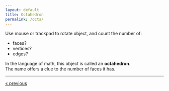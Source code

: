 ```yaml
---
layout: default
title: Octahedron
permalink: /octa/
---
```


<div id="sketch-holder"></div>

Use mouse or trackpad to rotate object, and count the number of:   

- faces? 
- vertices? 
- edges?   

In the language of math, this object is called an __octahedron__.  
The name offers a clue to the number of faces it has.

---

<script src="https://cdnjs.cloudflare.com/ajax/libs/p5.js/0.8.0/p5.min.js"></script>
<script>

function setup() {
	createCanvas(648, 400, WEBGL); 
}

let s = 96;

let c = 255;
let h = 127;

function draw() {
	background(153);
	angleMode(DEGREES);

	//drag to move the world.
	orbitControl(7,7);

	normalMaterial();
	rotateX(-60);
	rotateY(72);

	stroke('#222222');
	strokeWeight(4);
	//lights();

	// ( 0, s, 0) 
	// (s,0,0) (-s,0,0) (0,0,s) (0,0,-s)
	// ( 0,-s, 0)

	push();

	fill(color(c,0,170));
	beginShape();
	vertex( 0, s, 0);
	vertex(-s, 0, 0);
	vertex( 0, 0,-s);
	endShape(CLOSE);

    fill(color(c,0,85));
	beginShape();
    vertex( 0, s, 0);
    vertex( 0, 0,-s);
    vertex( s, 0, 0);
	endShape(CLOSE);

    fill(color(c,0,0));
	beginShape();
    vertex( 0, s, 0);
    vertex( s, 0, 0);
    vertex( 0, 0, s);
	endShape(CLOSE);

    fill(color(c,85,0));
	beginShape();
    vertex( 0, s, 0);
    vertex( 0, 0, s);
    vertex(-s, 0, 0);
	endShape(CLOSE);

    //

    fill(color(0,c,c));
	beginShape();
    vertex( 0,-s, 0);
    vertex(-s, 0, 0);
    vertex( 0, 0,-s);
	endShape(CLOSE);

    fill(color(0,170,c));
	beginShape();
    vertex( 0,-s, 0);
    vertex( 0, 0,-s);
    vertex( s, 0, 0);
	endShape(CLOSE);

    fill(color(0,85,c));
	beginShape();
    vertex( 0,-s, 0);
    vertex( s, 0, 0);
    vertex( 0, 0, s);
	endShape(CLOSE);

    fill(color(0,0,c));
	beginShape();
    vertex( 0,-s, 0);
    vertex( 0, 0, s);
    vertex(-s, 0, 0);
	endShape(CLOSE);

	pop();

 //    line(0,s,0,s,0,0);
 //    line(0,s,0,-s,0,0);
 //    line(0,s,0,0,0,s);
 //    line(0,s,0,0,0,-s);

 //    line(0,-s,0,s,0,0);
 //    line(0,-s,0,-s,0,0);
 //    line(0,-s,0,0,0,s);
 //    line(0,-s,0,0,0,-s);

 //    line(-s,0,0,0,0,-s);
 //    line(0,0,-s,s,0,0);
 //    line(s,0,0,0,0,s);
 //    line(0,0,s,-s,0,0);
}

</script>

<div>
	<a href="/tetra/" class="previous">&laquo; previous</a>
	<!-- a href="" class="next">Next &raquo;</a -->
</div>

